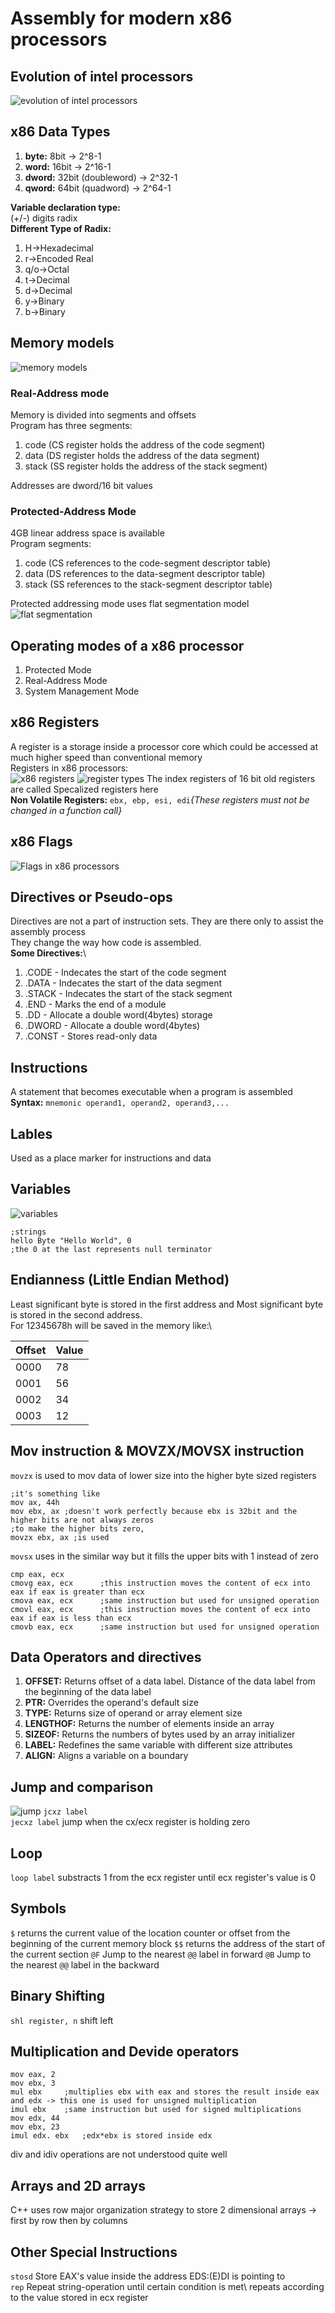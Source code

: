 # Assembly for modern x86 processors

## Evolution of intel processors

![evolution of intel processors](processor_evolution.jpg)

## x86 Data Types

1. **byte:** 8bit   -> 2^8-1
2. **word:** 16bit  -> 2^16-1
3. **dword:** 32bit (doubleword)    -> 2^32-1
4. **qword:** 64bit (quadword)  -> 2^64-1

**Variable declaration type:**\
(+/-) digits radix\
**Different Type of Radix:**

1. H->Hexadecimal
2. r->Encoded Real
3. q/o->Octal
4. t->Decimal
5. d->Decimal
6. y->Binary
7. b->Binary

## Memory models

![memory models](memory_models.jpg)

### Real-Address mode

Memory is divided into segments and offsets\
Program has three segments:

1. code (CS register holds the address of the code segment)
2. data (DS register holds the address of the data segment)
3. stack (SS register holds the address of the stack segment)

Addresses are dword/16 bit values

### Protected-Address Mode

4GB linear address space is available\
Program segments:

1. code (CS references to the code-segment descriptor table)
2. data (DS references to the data-segment descriptor table)
3. stack (SS references to the stack-segment descriptor table)

Protected addressing mode uses flat segmentation model
![flat segmentation](flat_segmentation.jpg)

## Operating modes of a x86 processor

1. Protected Mode
2. Real-Address Mode
3. System Management Mode

## x86 Registers

A register is a storage inside a processor core which could be accessed at much higher speed than conventional memory\
Registers in x86 processors:\
![x86 registers](x86_registers.jpg)
![register types](register_types.jpg)
The index registers of 16 bit old registers are called Specalized registers here\
**Non Volatile Registers:** ```ebx, ebp, esi, edi```*{These registers must not be changed in a function call}*

## x86 Flags

![Flags in x86 processors](flags.png)

## Directives or Pseudo-ops

Directives are not a part of instruction sets. They are there only to assist the assembly process\
They change the way how code is assembled.\
**Some Directives:**\

1. .CODE - Indecates the start of the code segment
2. .DATA - Indecates the start of the data segment
3. .STACK - Indecates the start of the stack segment
4. .END - Marks the end of a module
5. .DD - Allocate a double word(4bytes) storage
6. .DWORD - Allocate a double word(4bytes)
7. .CONST - Stores read-only data

## Instructions

A statement that becomes executable when a program is assembled\
**Syntax:** ```mnemonic operand1, operand2, operand3,...```

## Lables

Used as a place marker for instructions and data

## Variables

![variables](variables.jpg)

```assembly
;strings
hello Byte "Hello World", 0
;the 0 at the last represents null terminator
```

## Endianness (Little Endian Method)

Least significant byte is stored in the first address and Most significant byte is stored in the second address.\
For 12345678h will be saved in the memory like:\

| Offset | Value |
| ------ | ----- |
| 0000   | 78    |
| 0001   | 56    |
| 0002   | 34    |
| 0003   | 12    |

## Mov instruction & MOVZX/MOVSX instruction

```movzx``` is used to mov data of lower size into the higher byte sized registers

```assembly
;it's something like
mov ax, 44h
mov ebx, ax ;doesn't work perfectly because ebx is 32bit and the higher bits are not always zeros
;to make the higher bits zero,
movzx ebx, ax ;is used
```

```movsx``` uses in the similar way but it fills the upper bits with 1 instead of zero

```assembly
cmp eax, ecx
cmovg eax, ecx      ;this instruction moves the content of ecx into eax if eax is greater than ecx
cmova eax, ecx      ;same instruction but used for unsigned operation
cmovl eax, ecx      ;this instruction moves the content of ecx into eax if eax is less than ecx
cmovb eax, ecx      ;same instruction but used for unsigned operation
```

## Data Operators and directives

1. **OFFSET:** Returns offset of a data label. Distance of the data label from the beginning of the data label
2. **PTR:** Overrides the operand's default size
3. **TYPE:** Returns size of operand or array element size
4. **LENGTHOF:** Returns the number of elements inside an array
5. **SIZEOF:** Returns the numbers of bytes used by an array initializer
6. **LABEL:** Redefines the same variable with different size attributes
7. **ALIGN:** Aligns a variable on a boundary

## Jump and comparison

![jump](jump.jpg)
```jcxz label```\
```jecxz label``` jump when the cx/ecx register is holding zero

## Loop

```loop label``` substracts 1 from the ecx register until ecx register's value is 0

## Symbols

```$``` returns the current value of the location counter or offset from the beginning of the current memory block
```$$``` returns the address of the start of the current section
```@F``` Jump to the nearest ```@@``` label in forward
```@B``` Jump to the nearest ```@@``` label in the backward

## Binary Shifting

```shl register, n``` shift left

## Multiplication and Devide operators

```assembly
mov eax, 2
mov ebx, 3
mul ebx     ;multiplies ebx with eax and stores the result inside eax and edx -> this one is used for unsigned multiplication
imul ebx    ;same instruction but used for signed multiplications
mov edx, 44
mov ebx, 23
imul edx. ebx   ;edx*ebx is stored inside edx

```

div and idiv operations are not understood quite well

## Arrays and 2D arrays

C++ uses row major organization strategy to store 2 dimensional arrays -> first by row then by columns

## Other Special Instructions

```stosd``` Store EAX's value inside the address EDS:(E)DI is pointing to\
```rep``` Repeat string-operation until certain condition is met\ repeats according to the value stored in ecx register